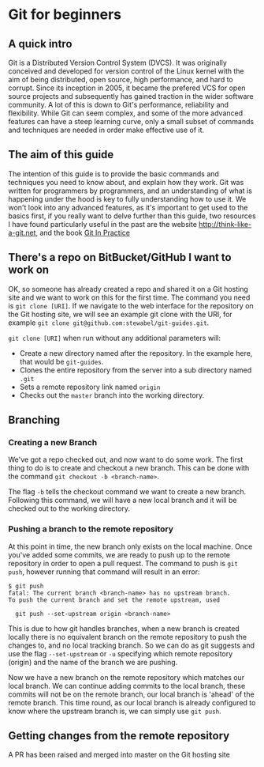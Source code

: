 # Git for beginners

## A quick intro

Git is a Distributed Version Control System (DVCS). It was originally conceived and developed for version control of the Linux kernel with the aim of being distributed, open source, high performance, and hard to corrupt. Since its inception in 2005, it became the prefered VCS for open source projects and subsequently has gained traction in the wider software community. A lot of this is down to Git's performance, reliability and flexibility. While Git can seem complex, and some of the more advanced features can have a steep learning curve, only a small subset of commands and techniques are needed in order make effective use of it.

## The aim of this guide

The intention of this guide is to provide the basic commands and techniques you need to know about, and explain how they work. Git was written for programmers by programmers, and an understanding of what is happening under the hood is key to fully understanding how to use it. We won't look into any advanced features, as it's important to get used to the basics first, if you really want to delve further than this guide, two resources I have found particularly useful in the past are the website http://think-like-a-git.net, and the book [Git In Practice](https://www.manning.com/books/git-in-practice)

## There's a repo on BitBucket/GitHub I want to work on

OK, so someone has already created a repo and shared it on a Git hosting site and we want to work on this for the first time. The command you need is `git clone [URI]`. If we navigate to the web interface for the repository on the Git hosting site, we will see an example git clone with the URI, for example `git clone git@github.com:stewabel/git-guides.git`.

`git clone [URI]` when run without any additional parameters will:
- Create a new directory named after the repository. In the example here, that would be `git-guides`.
- Clones the entire repository from the server into a sub directory named `.git`
- Sets a remote repository link named `origin`
- Checks out the `master` branch into the working directory.

## Branching

### Creating a new Branch

We've got a repo checked out, and now want to do some work. The first thing to do is to create and checkout a new branch. This can be done with the command `git checkout -b <branch-name>`.

The flag `-b` tells the checkout command we want to create a new branch. Following this command, we will have a new local branch and it will be checked out to the working directory.

### Pushing a branch to the remote repository

At this point in time, the new branch only exists on the local machine. Once you've added some commits, we are ready to push up to the remote repository in order to open a pull request. The command to push is `git push`, however running that command will result in an error:
```
$ git push
fatal: The current branch <branch-name> has no upstream branch.
To push the current branch and set the remote upstream, used

  git push --set-upstream origin <branch-name>
```
This is due to how git handles branches, when a new branch is created locally there is no equivalent branch on the remote repository to push the changes to, and no local tracking branch. So we can do as git suggests and use the flag `--set-upstream` or `-u` specifying which remote repository (origin) and the name of the branch we are pushing.

Now we have a new branch on the remote repository which matches our local branch. We can continue adding commits to the local branch, these commits will not be on the remote branch, our local branch is 'ahead' of the remote branch. This time round, as our local branch is already configured to know where the upstream branch is, we can simply use `git push`.

## Getting changes from the remote repository

A PR has been raised and merged into master on the Git hosting site
